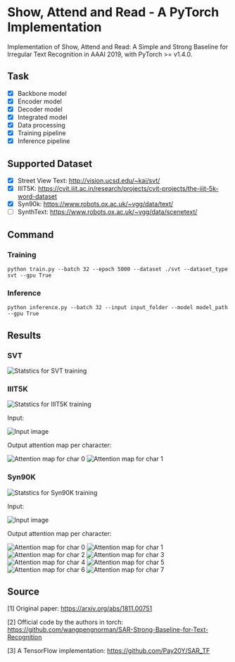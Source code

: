 # Show, Attend and Read - A PyTorch Implementation

Implementation of Show, Attend and Read: A Simple and Strong Baseline for Irregular Text Recognition in AAAI 2019, with PyTorch >= v1.4.0. 

## Task

- [x] Backbone model
- [x] Encoder model
- [x] Decoder model
- [x] Integrated model
- [x] Data processing
- [x] Training pipeline
- [x] Inference pipeline

## Supported Dataset

- [x] Street View Text: http://vision.ucsd.edu/~kai/svt/
- [x] IIIT5K: https://cvit.iiit.ac.in/research/projects/cvit-projects/the-iiit-5k-word-dataset
- [x] Syn90k: https://www.robots.ox.ac.uk/~vgg/data/text/
- [ ] SynthText: https://www.robots.ox.ac.uk/~vgg/data/scenetext/

## Command

### Training

``
python train.py --batch 32 --epoch 5000 --dataset ./svt --dataset_type svt --gpu True
``

### Inference

``
python inference.py --batch 32 --input input_folder --model model_path --gpu True
``

## Results

### SVT
![Statstics for SVT training](https://github.com/liuch37/sar-pytorch/blob/master/misc/svt_results.png)

### IIIT5K
![Statstics for IIIT5K training](https://github.com/liuch37/sar-pytorch/blob/master/misc/iiit5k_results.png)

Input: 

![Input image](https://github.com/liuch37/sar-pytorch/blob/master/misc/iiit_0.jpg)

Output attention map per character:

![Attention map for char 0](https://github.com/liuch37/sar-pytorch/blob/master/misc/iiit_0_0.png)
![Attention map for char 1](https://github.com/liuch37/sar-pytorch/blob/master/misc/iiit_0_1.png)

### Syn90K
![Statstics for Syn90K training](https://github.com/liuch37/sar-pytorch/blob/master/misc/syn90k_results.png)

Input: 

![Input image](https://github.com/liuch37/sar-pytorch/blob/master/misc/syn90k_0.jpg)

Output attention map per character:

![Attention map for char 0](https://github.com/liuch37/sar-pytorch/blob/master/misc/syn90k_0_0.png)
![Attention map for char 1](https://github.com/liuch37/sar-pytorch/blob/master/misc/syn90k_0_1.png)
![Attention map for char 2](https://github.com/liuch37/sar-pytorch/blob/master/misc/syn90k_0_2.png)
![Attention map for char 3](https://github.com/liuch37/sar-pytorch/blob/master/misc/syn90k_0_3.png)
![Attention map for char 4](https://github.com/liuch37/sar-pytorch/blob/master/misc/syn90k_0_4.png)
![Attention map for char 5](https://github.com/liuch37/sar-pytorch/blob/master/misc/syn90k_0_5.png)
![Attention map for char 6](https://github.com/liuch37/sar-pytorch/blob/master/misc/syn90k_0_6.png)
![Attention map for char 7](https://github.com/liuch37/sar-pytorch/blob/master/misc/syn90k_0_7.png)

## Source

[1] Original paper: https://arxiv.org/abs/1811.00751

[2] Official code by the authors in torch: https://github.com/wangpengnorman/SAR-Strong-Baseline-for-Text-Recognition

[3] A TensorFlow implementation: https://github.com/Pay20Y/SAR_TF


